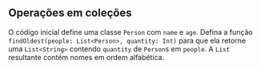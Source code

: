 ## Operações em coleções

O código inicial define uma classe `Person` com `name` e `age`. Defina a função `findOldest(people: List<Person>, quantity: Int)` para que ela retorne uma `List<String>` contendo `quantity` de `Person`s em `people`. A `List` resultante contém nomes em ordem alfabética.